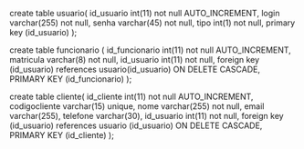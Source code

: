 create table usuario(
id_usuario int(11) not null AUTO_INCREMENT,
login varchar(255) not null,
senha varchar(45) not null,
tipo int(1) not null,
primary key (id_usuario)
);





create table funcionario (
id_funcionario int(11) not null AUTO_INCREMENT,
matricula varchar(8) not null,
id_usuario int(11) not null,
foreign key (id_usuario) references usuario(id_usuario) ON DELETE CASCADE,
PRIMARY KEY (id_funcionario)
);





create table cliente(
id_cliente int(11) not null AUTO_INCREMENT,
codigocliente varchar(15) unique,
nome varchar(255) not null,
email varchar(255),
telefone varchar(30),
id_usuario int(11) not null,
foreign key (id_usuario) references usuario (id_usuario) ON DELETE CASCADE,
PRIMARY KEY (id_cliente)
);